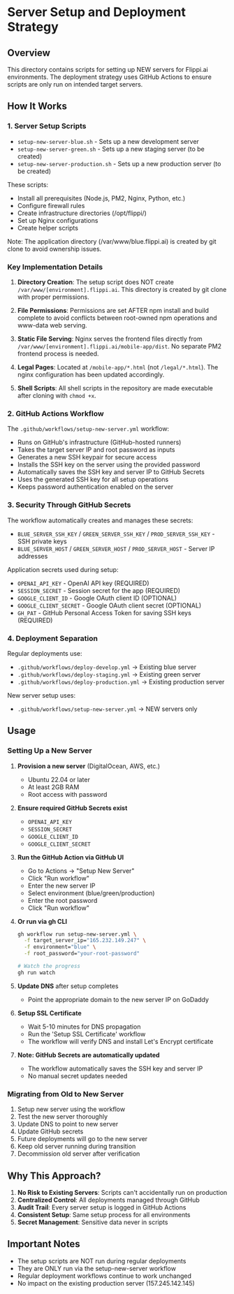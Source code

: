 # Server Setup and Deployment Strategy

## Overview

This directory contains scripts for setting up NEW servers for Flippi.ai environments. The deployment strategy uses GitHub Actions to ensure scripts are only run on intended target servers.

## How It Works

### 1. Server Setup Scripts
- `setup-new-server-blue.sh` - Sets up a new development server
- `setup-new-server-green.sh` - Sets up a new staging server (to be created)
- `setup-new-server-production.sh` - Sets up a new production server (to be created)

These scripts:
- Install all prerequisites (Node.js, PM2, Nginx, Python, etc.)
- Configure firewall rules
- Create infrastructure directories (/opt/flippi/)
- Set up Nginx configurations
- Create helper scripts

Note: The application directory (/var/www/blue.flippi.ai) is created by git clone to avoid ownership issues.

### Key Implementation Details

1. **Directory Creation**: The setup script does NOT create `/var/www/[environment].flippi.ai`. This directory is created by git clone with proper permissions.

2. **File Permissions**: Permissions are set AFTER npm install and build complete to avoid conflicts between root-owned npm operations and www-data web serving.

3. **Static File Serving**: Nginx serves the frontend files directly from `/var/www/[environment].flippi.ai/mobile-app/dist`. No separate PM2 frontend process is needed.

4. **Legal Pages**: Located at `/mobile-app/*.html` (not `/legal/*.html`). The nginx configuration has been updated accordingly.

5. **Shell Scripts**: All shell scripts in the repository are made executable after cloning with `chmod +x`.

### 2. GitHub Actions Workflow

The `.github/workflows/setup-new-server.yml` workflow:
- Runs on GitHub's infrastructure (GitHub-hosted runners)
- Takes the target server IP and root password as inputs
- Generates a new SSH keypair for secure access
- Installs the SSH key on the server using the provided password
- Automatically saves the SSH key and server IP to GitHub Secrets
- Uses the generated SSH key for all setup operations
- Keeps password authentication enabled on the server

### 3. Security Through GitHub Secrets

The workflow automatically creates and manages these secrets:
- `BLUE_SERVER_SSH_KEY` / `GREEN_SERVER_SSH_KEY` / `PROD_SERVER_SSH_KEY` - SSH private keys
- `BLUE_SERVER_HOST` / `GREEN_SERVER_HOST` / `PROD_SERVER_HOST` - Server IP addresses

Application secrets used during setup:
- `OPENAI_API_KEY` - OpenAI API key (REQUIRED)
- `SESSION_SECRET` - Session secret for the app (REQUIRED)
- `GOOGLE_CLIENT_ID` - Google OAuth client ID (OPTIONAL)
- `GOOGLE_CLIENT_SECRET` - Google OAuth client secret (OPTIONAL)
- `GH_PAT` - GitHub Personal Access Token for saving SSH keys (REQUIRED)

### 4. Deployment Separation

Regular deployments use:
- `.github/workflows/deploy-develop.yml` → Existing blue server
- `.github/workflows/deploy-staging.yml` → Existing green server
- `.github/workflows/deploy-production.yml` → Existing production server

New server setup uses:
- `.github/workflows/setup-new-server.yml` → NEW servers only

## Usage

### Setting Up a New Server

1. **Provision a new server** (DigitalOcean, AWS, etc.)
   - Ubuntu 22.04 or later
   - At least 2GB RAM
   - Root access with password

2. **Ensure required GitHub Secrets exist**
   - `OPENAI_API_KEY`
   - `SESSION_SECRET` 
   - `GOOGLE_CLIENT_ID`
   - `GOOGLE_CLIENT_SECRET`

3. **Run the GitHub Action via GitHub UI**
   - Go to Actions → "Setup New Server"
   - Click "Run workflow"
   - Enter the new server IP
   - Select environment (blue/green/production)
   - Enter the root password
   - Click "Run workflow"

4. **Or run via gh CLI**
   ```bash
   gh workflow run setup-new-server.yml \
     -f target_server_ip="165.232.149.247" \
     -f environment="blue" \
     -f root_password="your-root-password"
   
   # Watch the progress
   gh run watch
   ```

5. **Update DNS** after setup completes
   - Point the appropriate domain to the new server IP on GoDaddy

6. **Setup SSL Certificate**
   - Wait 5-10 minutes for DNS propagation
   - Run the 'Setup SSL Certificate' workflow
   - The workflow will verify DNS and install Let's Encrypt certificate

7. **Note: GitHub Secrets are automatically updated**
   - The workflow automatically saves the SSH key and server IP
   - No manual secret updates needed

### Migrating from Old to New Server

1. Setup new server using the workflow
2. Test the new server thoroughly
3. Update DNS to point to new server
4. Update GitHub secrets
5. Future deployments will go to the new server
6. Keep old server running during transition
7. Decommission old server after verification

## Why This Approach?

1. **No Risk to Existing Servers**: Scripts can't accidentally run on production
2. **Centralized Control**: All deployments managed through GitHub
3. **Audit Trail**: Every server setup is logged in GitHub Actions
4. **Consistent Setup**: Same setup process for all environments
5. **Secret Management**: Sensitive data never in scripts

## Important Notes

- The setup scripts are NOT run during regular deployments
- They are ONLY run via the setup-new-server workflow
- Regular deployment workflows continue to work unchanged
- No impact on the existing production server (157.245.142.145)